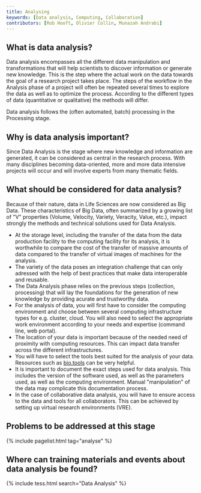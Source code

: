 ```yaml
---
title: Analysing
keywords: [Data analysis, Computing, Collaboration]
contributors: [Rob Hooft, Olivier Collin, Munazah Andrabi]
---
```


## What is data analysis?

Data analysis encompasses all the different data manipulation and transformations that will help scientists to discover information or generate new knowledge.
This is the step where the actual work on the data towards the goal of a research project takes place.
The steps of the workflow in the Analysis phase of a project will often be repeated several times to explore the data as well as to optimize the process.
According to the different types of data (quantitative or qualitative) the methods will differ.

Data analysis follows the (often automated, batch) processing in the Processing stage.

## Why is data analysis important?

Since Data Analysis is the stage where new knowledge and information are generated, it can be considered as central in the research process.
With many disciplines becoming data-oriented, more and more data intensive projects will occur and will involve experts from many thematic fields.

## What should be considered for data analysis?

Because of their nature, data in Life Sciences are now considered as Big Data. These characteristics of Big Data, often summarized by a growing list of "V" properties (Volume, Velocity, Variety, Veracity, Value, etc.), impact strongly the methods and technical solutions used for Data Analysis.

* At the storage level, including the transfer of the data from the data production facility to the computing facility for its analysis, it is worthwhile to compare the cost of the transfer of massive amounts of data compared to the transfer of virtual images of machines for the analysis.
* The variety of the data poses an integration challenge that can only adressed with the help of best practices that make data interoperable and reusable.
* The Data Analysis phase relies on the previous steps (collection, processing) that will lay the foundations for the generation of new knowledge by providing acurate and trustworthy data.
* For the analysis of data, you will first have to consider the computing environment and choose between several computing infrastructure types for e.g. cluster, cloud. You will also need to select the appropriate work environment according to your needs and expertise (command line, web portal).
* The location of your data is important because of the needed need of proximity with computing resources. This can impact data transfer across the different infrastructures.
* You will have to select the tools best suited for the analysis of your data. Resources such as [bio.tools](https://bio.tools) can be very helpful.
* It is important to document the exact steps used for data analysis. This includes the version of the software used, as well as the parameters used, as well as the computing environment. Manual "manipulation" of the data may complicate this documentation process.
* In the case of collaborative data analysis, you will have to ensure access to the data and tools for all collaborators. This can be achieved by setting up virtual research environments (VRE). 


## Problems to be addressed at this stage

{% include pagelist.html tag="analyse" %}


## Where can training materials and events about data analysis be found?

{% include tess.html search="Data Analysis" %}
<!-- ## External links
missing content -->
